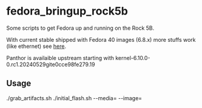 # fedora_bringup_rock5b

Some scripts to get Fedora up and running on the Rock 5B.

With current stable shipped with Fedora 40 images (6.8.x) more stuffs work (like ethernet) see [here](https://gitlab.collabora.com/hardware-enablement/rockchip-3588/notes-for-rockchip-3588/-/blob/main/mainline-status.md).

Panthor is availaible upstream starting with kernel-6.10.0-0.rc1.20240529gite0cce98fe279.19


## Usage

./grab_artifacts.sh
./initial_flash.sh --media=<media> --image=<image>